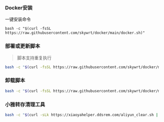 ### Docker安装
一键安装命令
```
bash -c "$(curl -fsSL https://raw.githubusercontent.com/skywrt/docker/main/docker.sh)"
```
### 部署或更新脚本

> 脚本支持重复执行

```bash
bash -c "$(curl -fsSL https://raw.githubusercontent.com/skywrt/docker/main/install.sh)"
```
### 卸载脚本

```bash
bash -c "$(curl -fsSL https://raw.githubusercontent.com/skywrt/docker/main/uninstall.sh)"
```
### 小雅转存清理工具

```bash
bash -c "$(curl -sLk https://xiaoyahelper.ddsrem.com/aliyun_clear.sh | tail -n +2)" -s 5
```
